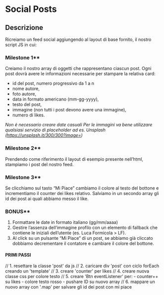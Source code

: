 Social Posts
===

## Descrizione
Ricreiamo un feed social aggiungendo al layout di base fornito, il nostro script JS in cui:

### Milestone 1**
Creiamo il nostro array di oggetti che rappresentano ciascun post.
Ogni post dovrà avere le informazioni necessarie per stampare la relativa card:
- id del post, numero progressivo da 1 a n
- nome autore,
- foto autore,
- data in formato americano (mm-gg-yyyy),
- testo del post,
- immagine (non tutti i post devono avere una immagine),
- numero di likes.

*Non è necessario creare date casuali*
*Per le immagini va bene utilizzare qualsiasi servizio di placeholder ad es. Unsplash (https://unsplash.it/300/300?image=<id>)*

### Milestone 2**
Prendendo come riferimento il layout di esempio presente nell’html, stampiamo i post del nostro feed.

### Milestone 3**
Se clicchiamo sul tasto “Mi Piace” cambiamo il colore al testo del bottone e incrementiamo il counter dei likes relativo.
Salviamo in un secondo array gli id dei post ai quali abbiamo messo il like.

### BONUS**
1. Formattare le date in formato italiano (gg/mm/aaaa)
2. Gestire l’assenza dell’immagine profilo con un elemento di fallback che contiene le iniziali dell’utente (es. Luca Formicola > LF).
3. Al click su un pulsante “Mi Piace” di un post, se abbiamo già cliccato dobbiamo decrementare il contatore e cambiare il colore del bottone.

#### PRIMI PASSI

// 1. resettare la classe 'post' da js
// 2. caricare div 'post' con ciclo forEach creando un 'template'
// 3. creare 'counter' per likes
// 4. creare nuova classe css per colore testo
// 5. creare 'Btn eventListener' per:
      - counter++ su likes
      - colore testo rosso
      - pushare ID su nuovo array
// 6. mappare un nuovo array con '.map' per salvare gli id dei post con mi piace